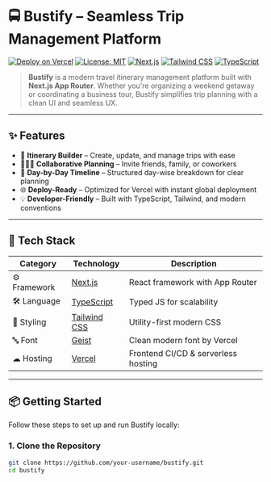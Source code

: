 # 🚍 Bustify – Seamless Trip Management Platform

[![Deploy on Vercel](https://vercel.com/button)](https://vercel.com/import/project?template=https://github.com/your-username/bustify)
[![License: MIT](https://img.shields.io/badge/License-MIT-green.svg)](LICENSE)
[![Next.js](https://img.shields.io/badge/Powered%20By-Next.js-black?logo=next.js)](https://nextjs.org/)
[![Tailwind CSS](https://img.shields.io/badge/Style-TailwindCSS-38BDF8?logo=tailwindcss)](https://tailwindcss.com/)
[![TypeScript](https://img.shields.io/badge/Language-TypeScript-blue?logo=typescript)](https://www.typescriptlang.org/)

> **Bustify** is a modern travel itinerary management platform built with **Next.js App Router**. Whether you're organizing a weekend getaway or coordinating a business tour, Bustify simplifies trip planning with a clean UI and seamless UX.

---

## ✨ Features

- 🧭 **Itinerary Builder** – Create, update, and manage trips with ease  
- 🧑‍🤝‍🧑 **Collaborative Planning** – Invite friends, family, or coworkers  
- 📅 **Day-by-Day Timeline** – Structured day-wise breakdown for clear planning  
- 🌐 **Deploy-Ready** – Optimized for Vercel with instant global deployment  
- 💡 **Developer-Friendly** – Built with TypeScript, Tailwind, and modern conventions

---

## 🚀 Tech Stack

| Category    | Technology         | Description                               |
|-------------|--------------------|-------------------------------------------|
| ⚙ Framework | [Next.js](https://nextjs.org) | React framework with App Router |
| 🛠 Language  | [TypeScript](https://www.typescriptlang.org/) | Typed JS for scalability         |
| 🎨 Styling  | [Tailwind CSS](https://tailwindcss.com) | Utility-first modern CSS       |
| 🔤 Font     | [Geist](https://vercel.com/font) | Clean modern font by Vercel     |
| ☁ Hosting   | [Vercel](https://vercel.com) | Frontend CI/CD & serverless hosting  |

---

## 📦 Getting Started

Follow these steps to set up and run Bustify locally:

### 1. Clone the Repository

```bash
git clone https://github.com/your-username/bustify.git
cd bustify
